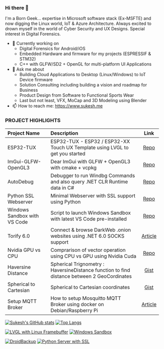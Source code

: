 ### Hi there 👋
I'm a Born Geek... expertise in Microsoft software stack (Ex-MSFTE) and now digging the Linux world, IoT & Azure Architecture. Always excited to drown myself in the world of Cyber Security and UX Designs. Special interest in Digital Forensics.

- 🔭 Currently working on 
  - Digital Forensics for Android/iOS 
  - Embedded Hardware and firmware for my projects (ESPRESSIF & STM32)
  - C++ with GLFW/SD2 + OpenGL for multi-platform UI Applications
- 💬 Ask me about 
	- Building Cloud Applications to Desktop (Linux/Windows) to IoT Device firmware
	- Solution Consulting including building a vision and roadmap for Business
	- Product Design from Software to Functional Sports Wear
	- Last but not least, VFX, MoCap and 3D Modeling using Blender
- 📫 How to reach me: https://www.sukesh.me

### PROJECT HIGHLIGHTS


| Project Name   | Description  | Link 
|:---------  |:-----------|:----------:
|ESP32-TUX|ESP32-TUX - ESP32 / ESP32-XX Touch UX Template using LVGL to get you started|[Repo](https://github.com/sukesh-ak/ESP32-TUX)
|ImGui-GLFW-OpenGL3|Dear ImGui with GLFW + OpenGL3 with cmake + vcpkg|[Repo](https://github.com/sukesh-ak/ImGui-GLFW-OpenGL3)
|AutoDebug|Debugger to run Windbg Commands and also query .NET CLR Runtime data in C#|[Repo](https://github.com/sukesh-ak/AutoDebug)
|Python SSL Webserver|Minimal Webserver with SSL support using Python|[Repo](https://github.com/sukesh-ak/pythonwsssl)
|Windows Sandbox with VS Code|Script to launch Windows Sandbox with latest VS Code pre-installed|[Repo](https://github.com/sukesh-ak/Windows-Sandbox-with-VSCODE)
|Torify 6.0|Connect & browse DarkWeb .onion websites using .NET 6.0 SOCKS support|[Article](https://sukesh.me/2021/08/22/how-to-browse-darkweb-using-net-6/)
|Nvidia GPU vs CPU|Comprarison of vector operation using CPU vs GPU using Nvidia Cuda|[Repo](https://github.com/sukesh-ak/Nvidia-GPU-vs-CPU)
|Haversine Distance|Spherical Trignometry : HaversineDistance function to find distance between 2 GeoCordinates|[Gist](https://gist.github.com/sukesh-ak/75154f27e3027e625bff1a5312c5dbc6)
|Spherical to Cartesian|Spherical to Cartesian coordinates|[Gist](https://gist.github.com/sukesh-ak/fcdf69570f44616fd0f66bcf4052a026)
|Setup MQTT Broker|How to setup Mosquitto MQTT Broker using docker on Debian/Raspberry Pi|[Article](https://github.com/sukesh-ak/setup-mosquitto-with-docker)


[![Sukesh's GitHub stats](https://github-readme-stats.vercel.app/api?username=sukesh-ak&show_icons=true&theme=merko&count_private=true&card_width=400)](https://www.sukesh.me) [![Top Langs](https://github-readme-stats.vercel.app/api/top-langs/?username=sukesh-ak&layout=compact&theme=merko&card_width=350)](https://www.sukesh.me)

[![LVGL with Linux Framebuffer](https://github-readme-stats.vercel.app/api/pin/?username=sukesh-ak&repo=Linux-LVGL-Frame-Buffer&theme=dark&card_width=350)](https://github.com/sukesh-ak/Linux-LVGL-Frame-Buffer) [![Windows Sandbox](https://github-readme-stats.vercel.app/api/pin/?username=sukesh-ak&repo=Windows-Sandbox-with-VSCODE&theme=dark&card_width=350)](https://github.com/sukesh-ak/Windows-Sandbox-with-VSCODE) 

[![DroidBackup](https://github-readme-stats.vercel.app/api/pin/?username=sukesh-ak&repo=DroidBackup&theme=dark&card_width=350)](https://github.com/sukesh-ak/DroidBackup)
[![Python Server with SSL](https://github-readme-stats.vercel.app/api/pin/?username=sukesh-ak&repo=pythonwsssl&theme=dark&card_width=350)](https://github.com/sukesh-ak/pythonwsssl)

